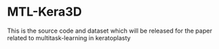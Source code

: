 # MTL-Kera3D
This is the source code and dataset which will be released for the paper related to multitask-learning in keratoplasty
